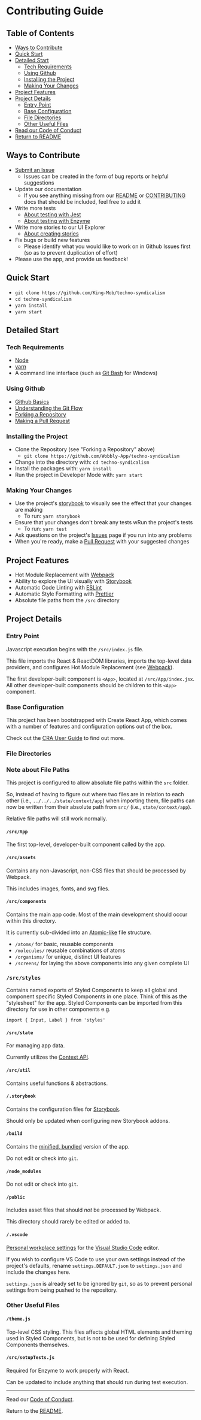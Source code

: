 # Contributing Guide

## Table of Contents

* [Ways to Contribute](#ways-to-contribute)
* [Quick Start](#quick-start)
* [Detailed Start](#detailed-start)
  * [Tech Requirements](#tech-requirements)
  * [Using Github](#using-github)
  * [Installing the Project](#installing-the-project)
  * [Making Your Changes](#making-your-changes)
* [Project Features](#project-features)
* [Project Details](#project-details)
  * [Entry Point](#entry-point)
  * [Base Configuration](#base-configuration)
  * [File Directories](#file-directories)
  * [Other Useful Files](#other-useful-files)
* [Read our Code of Conduct](CODE-OF-CONDUCT.md)
* [Return to README](README.md)

## Ways to Contribute

* [Submit an Issue](https://github.com/King-Mob/techno-syndicalism/issues)
  * Issues can be created in the form of bug reports or helpful suggestions
* Update our documentation
  * If you see anything missing from our [README](README.md) or [CONTRIBUTING](CONTRIBUTING.md) docs that should be included, feel free to add it
* Write more tests
  * [About testing with Jest](https://facebook.github.io/jest/)
  * [About testing with Enzyme](https://github.com/airbnb/enzyme)
* Write more stories to our UI Explorer
  * [About creating stories](https://storybook.js.org/)
* Fix bugs or build new features
  * Please identify what you would like to work on in Github Issues first (so as to prevent duplication of effort)
* Please use the app, and provide us feedback!

## Quick Start

* `git clone https://github.com/King-Mob/techno-syndicalism`
* `cd techno-syndicalism`
* `yarn install`
* `yarn start`

## Detailed Start

### Tech Requirements

* [Node](https://nodejs.org/en/download/)
* [yarn](https://yarnpkg.com/en/docs/install)
* A command line interface (such as [Git Bash](https://git-scm.com/downloads) for Windows)

### Using Github

* [Github Basics](https://guides.github.com/activities/hello-world/)
* [Understanding the Git Flow](https://guides.github.com/introduction/flow/)
* [Forking a Repository](https://guides.github.com/activities/forking/)
* [Making a Pull Request](https://yangsu.github.io/pull-request-tutorial/)

### Installing the Project

* Clone the Repository (see "Forking a Repository" above)
  * `git clone https://github.com/Wobbly-App/techno-syndicalism`
* Change into the directory with: `cd techno-syndicalism`
* Install the packages with: `yarn install`
* Run the project in Developer Mode with: `yarn start`

### Making Your Changes

* Use the project's [storybook](https://github.com/storybooks/storybook) to visually see the effect that your changes are making
  * To run: `yarn storybook`
* Ensure that your changes don't break any tests wRun the project's tests
  * To run: `yarn test`
* Ask questions on the project's [Issues](https://github.com/King-Mob/techno-syndicalism/issues) page if you run into any problems
* When you're ready, make a [Pull Request](https://yangsu.github.io/pull-request-tutorial) with your suggested changes

## Project Features

* Hot Module Replacement with [Webpack](https://webpack.js.org/concepts/hot-module-replacement/)
* Ability to explore the UI visually with [Storybook](https://github.com/storybooks/storybook)
* Automatic Code Linting with [ESLint](https://eslint.org/)
* Automatic Style Formatting with [Prettier](https://github.com/prettier/prettier)
* Absolute file paths from the `/src` directory

## Project Details

### Entry Point

Javascript execution begins with the `/src/index.js` file.

This file imports the React & ReactDOM libraries, imports the top-level data providers, and configures Hot Module Replacement (see [Webpack](https://webpack.js.org/concepts/hot-module-replacement/)).

The first developer-built component is `<App>`, located at `/src/App/index.jsx`. All other developer-built components should be children to this `<App>` component.

### Base Configuration

This project has been bootstrapped with Create React App, which comes with a number of features and configuration options out of the box.

Check out the [CRA User Guide](https://github.com/facebook/create-react-app/blob/master/packages/react-scripts/template/README.md) to find out more.

### File Directories

### Note about File Paths

This project is configured to allow absolute file paths within the `src` folder.

So, instead of having to figure out where two files are in relation to each other (i.e., `../../../state/context/app`) when importing them, file paths can now be written from their absolute path from `src/` (i.e., `state/context/app`).

Relative file paths will still work normally.

#### `/src/App`

The first top-level, developer-built component called by the app.

#### `/src/assets`

Contains any non-Javascript, non-CSS files that should be processed by Webpack.

This includes images, fonts, and svg files.

#### `/src/components`

Contains the main app code. Most of the main development should occur within this directory.

It is currently sub-divided into an [Atomic-like](http://bradfrost.com/blog/post/atomic-web-design/) file structure.

* `/atoms/` for basic, reusable components
* `/molecules/` reusable combinations of atoms
* `/organisms/` for unique, distinct UI features
* `/screens/` for laying the above components into any given complete UI

### `/src/styles`

Contains named exports of Styled Components to keep all global and component specific Styled Components in one place. Think of this as the "stylesheet" for the app. Styled Components can be imported from this directory for use in other components e.g.

`import { Input, Label } from 'styles'`

#### `/src/state`

For managing app data.

Currently utilizes the [Context API](https://reactjs.org/docs/context.html).

#### `/src/util`

Contains useful functions & abstractions.

#### `/.storybook`

Contains the configuration files for [Storybook](https://storybook.js.org/).

Should only be updated when configuring new Storybook addons.

#### `/build`

Contains the [minified, bundled](https://github.com/facebook/create-react-app/blob/master/packages/react-scripts/template/README.md#npm-run-build) version of the app.

Do not edit or check into `git`.

#### `/node_modules`

Do not edit or check into `git`.

#### `/public`

Includes asset files that should _not_ be processed by Webpack.

This directory should rarely be edited or added to.

#### `/.vscode`

[Personal workplace settings](https://code.visualstudio.com/docs/getstarted/settings) for the [Visual Studio Code](https://code.visualstudio.com/) editor.

If you wish to configure VS Code to use your own settings instead of the project's defaults, rename `settings.DEFAULT.json` to `settings.json` and include the changes here.

`settings.json` is already set to be ignored by `git`, so as to prevent personal settings from being pushed to the repository.

### Other Useful Files

#### `/theme.js`

Top-level CSS styling. This files affects global HTML elements and theming used in Styled Components, but is not to be used for defining Styled Components themselves.

#### `/src/setupTests.js`

Required for Enzyme to work properly with React.

Can be updated to include anything that should run during test execution.

---

Read our [Code of Conduct](CODE-OF-CONDUCT.md).

Return to the [README](README.md).
